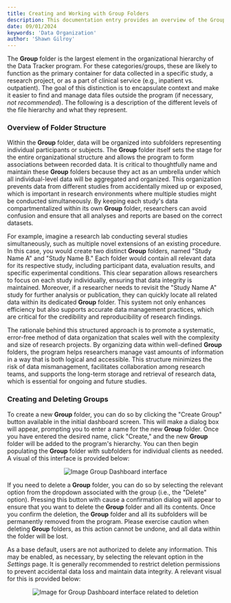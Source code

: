 ```yaml
---
title: Creating and Working with Group Folders
description: This documentation entry provides an overview of the Group folder within the Data Tracker program, including its purpose, structure, and how to create and delete Group folders.
date: 09/01/2024
keywords: 'Data Organization'
author: 'Shawn Gilroy'
---
```


The **Group** folder is the largest element in the organizational hierarchy of the Data Tracker program. For these categories/groups, these are likely to function as the primary container for data collected in a specific study, a research project, or as a part of clinical service (e.g., inpatient vs. outpatient). The goal of this distinction is to encapsulate context and make it easier to find and manage data files outside the program (if necessary, _not recommended_). The following is a description of the different levels of the file hierarchy and what they represent.

### Overview of Folder Structure

Within the **Group** folder, data will be organized into subfolders representing individual participants or subjects. The **Group** folder itself sets the stage for the entire organizational structure and allows the program to form associations between recorded data. It is critical to thoughtfully name and maintain these **Group** folders because they act as an umbrella under which all individual-level data will be aggregated and organized. This organization prevents data from different studies from accidentally mixed up or exposed, which is important in research environments where multiple studies might be conducted simultaneously. By keeping each study's data compartmentalized within its own **Group** folder, researchers can avoid confusion and ensure that all analyses and reports are based on the correct datasets.

For example, imagine a research lab conducting several studies simultaneously, such as multiple novel extensions of an existing procedure. In this case, you would create two distinct **Group** folders, named "Study Name A" and "Study Name B." Each folder would contain all relevant data for its respective study, including participant data, evaluation results, and specific experimental conditions. This clear separation allows researchers to focus on each study individually, ensuring that data integrity is maintained. Moreover, if a researcher needs to revisit the "Study Name A" study for further analysis or publication, they can quickly locate all related data within its dedicated **Group** folder. This system not only enhances efficiency but also supports accurate data management practices, which are critical for the credibility and reproducibility of research findings.

The rationale behind this structured approach is to promote a systematic, error-free method of data organization that scales well with the complexity and size of research projects. By organizing data within well-defined **Group** folders, the program helps researchers manage vast amounts of information in a way that is both logical and accessible. This structure minimizes the risk of data mismanagement, facilitates collaboration among research teams, and supports the long-term storage and retrieval of research data, which is essential for ongoing and future studies.

### Creating and Deleting Groups

To create a new **Group** folder, you can do so by clicking the "Create Group" button available in the initial dashboard screen. This will make a dialog box will appear, prompting you to enter a name for the new **Group** folder. Once you have entered the desired name, click "Create," and the new **Group** folder will be added to the program's hierarchy. You can then begin populating the **Group** folder with subfolders for individual clients as needed. A visual of this interface is provided below:

<div align="center" width="100%">
    <img src="/docs/folder_preview_groups.png" alt="Image Group Dashboard interface"/>
</div>

If you need to delete a **Group** folder, you can do so by selecting the relevant option from the dropdown associated with the group (i.e., the "Delete" option). Pressing this button with cause a confirmation dialog will appear to ensure that you want to delete the **Group** folder and all its contents. Once you confirm the deletion, the **Group** folder and all its subfolders will be permanently removed from the program. Please exercise caution when deleting **Group** folders, as this action cannot be undone, and all data within the folder will be lost.

As a base default, users are not authorized to delete any information. This may be enabled, as necessary, by selecting the relevant option in the _Settings_ page. It is generally recommended to restrict deletion permissions to prevent accidental data loss and maintain data integrity. A relevant visual for this is provided below:

<div align="center" width="100%">
    <img src="/docs/folder_preview_groups_delete.png" alt="Image for Group Dashboard interface related to deletion"/>
</div>
